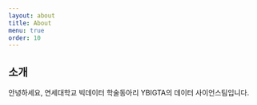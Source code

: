 ```yaml
---
layout: about
title: About
menu: true
order: 10
---
```


## 소개

안녕하세요, 연세대학교 빅데이터 학술동아리 YBIGTA의 데이터 사이언스팀입니다.

